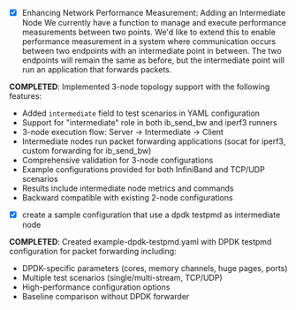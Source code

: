 
- [x] Enhancing Network Performance Measurement: Adding an Intermediate Node
We currently have a function to manage and execute performance measurements between two points. We'd like to extend this to enable performance measurement in a system where communication occurs between two endpoints with an intermediate point in between. The two endpoints will remain the same as before, but the intermediate point will run an application that forwards packets.

**COMPLETED**: Implemented 3-node topology support with the following features:
- Added `intermediate` field to test scenarios in YAML configuration
- Support for "intermediate" role in both ib_send_bw and iperf3 runners  
- 3-node execution flow: Server → Intermediate → Client
- Intermediate nodes run packet forwarding applications (socat for iperf3, custom forwarding for ib_send_bw)
- Comprehensive validation for 3-node configurations
- Example configurations provided for both InfiniBand and TCP/UDP scenarios
- Results include intermediate node metrics and commands
- Backward compatible with existing 2-node configurations
- [x] create a sample configuration that use a dpdk testpmd as intermediate node

**COMPLETED**: Created example-dpdk-testpmd.yaml with DPDK testpmd configuration for packet forwarding including:
- DPDK-specific parameters (cores, memory channels, huge pages, ports)
- Multiple test scenarios (single/multi-stream, TCP/UDP)
- High-performance configuration options
- Baseline comparison without DPDK forwarder
